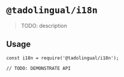 # `@tadolingual/i18n`

> TODO: description

## Usage

```
const i18n = require('@tadolingual/i18n');

// TODO: DEMONSTRATE API
```
